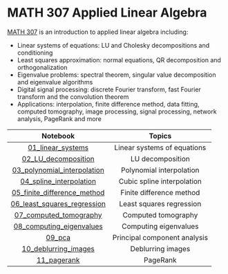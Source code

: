 # MATH 307 Applied Linear Algebra

[MATH 307](https://courses.students.ubc.ca/cs/courseschedule?pname=subjarea&tname=subj-course&dept=MATH&course=307) is an introduction to applied linear algebra including:

* Linear systems of equations: LU and Cholesky decompositions and conditioning
* Least squares approximation: normal equations, QR decomposition and orthogonalization
* Eigenvalue problems: spectral theorem, singular value decomposition and eigenvalue algorithms
* Digital signal processing: discrete Fourier transform, fast Fourier transform and the convolution theorem
* Applications: interpolation, finite difference method, data fitting, computed tomography, image processing, signal processing, network analysis, PageRank and more

| Notebook | Topics |
| :---: | :---: |
| [01_linear_systems](01_linear_systems.ipynb) | Linear systems of equations |
| [02_LU_decomposition](02_LU_decomposition.ipynb) | LU decomposition |
| [03_polynomial_interpolation](01_polynomial_interpolation.ipynb) | Polynomial interpolation |
| [04_spline_interpolation](04_spline_interpolation.ipynb) | Cubic spline interpolation |
| [05_finite_difference_method](05_finite_difference_method.ipynb) | Finite difference method |
| [06_least_squares_regression](06_least_squares_regression.ipynb) | Least squares regression |
| [07_computed_tomography](07_computed_tomography.ipynb) | Computed tomography |
| [08_computing_eigenvalues](08_computing_eigenvalues.ipynb) | Computing eigenvalues |
| [09_pca](09_pca.ipynb) | Principal component analysis |
| [10_deblurring_images](10_deblurring_images.ipynb) | Deblurring images |
| [11_pagerank](11_pagerank.ipynb) | PageRank |